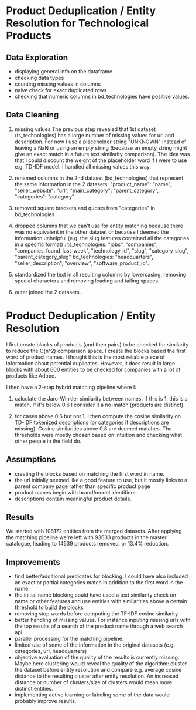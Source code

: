 # Product Deduplication / Entity Resolution for Technological Products

## Data Exploration
- displaying general info on the dataframe
- checking data types 
- counting missing values in columns
- naive check for exact duplicated rows
- checking that numeric columns in bd_technologies have positive values.

## Data Cleaning

1. missing values
The previous step revealed that 1st dataset (ts_technologies) has a large number of missing values for url and description. For now I use a placeholder string "UNKNOWN" instead of leaving a NaN or using an empty string (because an empty string might give an exact match in a future text similarity comparison).
The idea was that I could discount the weight of the placeholder word if I were to use e.g. TD-IDF model. 
I handled all missing values this way.

2. renamed columns in the 2nd dataset (bd_technologies) that represent the same information in the 2 datasets:
"product_name": "name", "seller_website": "url", "main_category": "parent_category", "categories": "category"

3. removed square brackets and quotes from "categories" in bd_technologies
4. dropped columns that we can't use for entity matching because there was no equivalent in the other dataset or because I deemed the information unhelpful (e.g. the slug features contained all the categories in a specific format) : 
        ts_technologies: "jobs", "companies", "companies_found_last_week", "technology_id", "slug", "category_slug", "parent_category_slug" 
        bd_technologies: "headquarters", "seller_description", "overview", "software_product_id".
5. standardized the text in all resulting columns by lowercasing, removing special characters and removing leading and tailing spaces. 
6. outer joined the 2 datasets. 

# Product Deduplication / Entity Resolution
I first create blocks of products (and then pairs) to be checked for similarity to reduce the O(n^2) comparison space. 
I create the blocks based the first word of product names. I thought this is the most reliable piece of information about potential duplicates. However, it does result in large blocks with about 600 entities to be checked for companies with a lot of products like Adobe.

I then have a 2-step hybrid matching pipeline where I:

1. calculate the Jaro-Winkler similarity between names. If this is 1, this is a match. If it's below 0.6 I consider it a no-match (products are distinct). 

2. for cases above 0.6 but not 1, I then compute the cosine similarity on TD-IDF tokenized descriptions (or categories if descriptions are missing). Cosine similarities above 0.8 are deemed matches.
The thresholds were mostly chosen based on intuition and checking what other people in the field do.



## Assumptions 
- creating the blocks based on matching the first word in name. 
- the url initially seemed like a good feature to use, but it mostly links to a parent company page rather than specific product page
- product names begin with brand/model identifiers
- descriptions contain meaningful product details.


## Results
We started with 108172 entities from the merged datasets. After applying the matching pipeline we're left with 93633 products in the master catalogue, leading to 14539 products removed, or 13.4% reduction. 


## Improvements 
- find better/additional predicates for blocking. I could have also included an exact or partial categories match in addition to the first word in the name. 
- the initial name blocking could have used a text similarity check on name or other features and use entities with similarities above a certain threshold to build the blocks 
- removing stop words before computing the TF-IDF cosine similarity
- better handling of missing values. For instance inputing missing urls with the top results of a search of the product name through a web search api. 
- parallel processing for the matching pipeline.
- limited use of some of the information in the original datasets (e.g. categories, url, headquarters)
- objective evaluation of the quality of the results is currently missing. Maybe here clustering would reveal the quality of the algorithm: cluster the dataset before entity resolution and compare e.g. average cosine distance to the resulting cluster after entity resolution. An increased distance or number of clusters/size of clusters would mean more distinct entities. 
- implementing active learning or labeling some of the data would probably improve results. 


